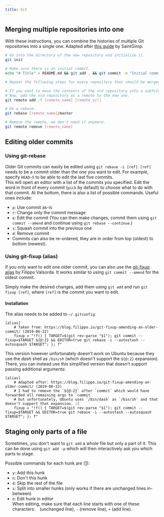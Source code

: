 ```yaml
---
title: Git
---
```


## Merging multiple repositories into one

With these instructions, you can combine the histories of multiple Git repositories into a single one. Adapted after [this guide](https://saintgimp.org/2013/01/22/merging-two-git-repositories-into-one-repository-without-losing-file-history/) by SaintGimp.

```sh
# Go into the directory of the new repository and initialize it.
git init

# Make sure there is an initial commit.
echo "# Title" > README.md && git add . && git commit -m "Initial commit"

# Repeat the following steps for every repository that should be merged into the new one.

# If you want to move the contents of the old repository into a subfolder, do that first (including commiting and pushing that change to the remote).
# Now, add the old repository as a remote to the new one.
git remote add -f [remote_name] [remote_url]

# Do a rebase.
git rebase [remote_name]/master

# Remove the remote, we don't need it anymore.
git remote remove [remote_name]
```

## Editing older commits

### Using git-rebase

Older Git commits can easily be edited using `git rebase -i [ref]`. `[ref]` needs to be a commit older than the one you want to edit. For example, specify `HEAD~5` to be able to edit the last five commits.  
This will open an editor with a list of the commits you specified. Edit the word in front of every commit (`pick` by default) to choose what to do with that commit. At the bottom, there is also a list of possible commands. Useful ones include:

* `p`: Use commit as-is
* `r`: Change only the commit message
* `e`: Edit the commit (You can then make changes, commit them using `git commit --amend` and continue using `git rebase --continue`.)
* `s`: Squash commit into the previous one
* `d`: Remove commit
* Commits can also be re-ordered, they are in order from top (oldest) to bottom (newest).

### Using git-fixup (alias)

If you only want to edit one older commit, you can also use the [git-fixup alias](https://blog.filippo.io/git-fixup-amending-an-older-commit/) by Filippo Valsorda. It works similar to using `git commit --amend` for the oldest commit.

Simply make the desired changes, add them using `git add` and run `git fixup [ref]`, where `[ref]` is the commit you want to edit.

#### Installation

The alias needs to be added to `~/.gitconfig`:

```
[alias]
    # Taken from: https://blog.filippo.io/git-fixup-amending-an-older-commit/ (2019-06-22)
    fixup = "!f() { TARGET=$(git rev-parse "$1"); git commit --fixup=$TARGET ${@:2} && EDITOR=true git rebase -i --autostash --autosquash $TARGET^; }; f"
```

This version however unfortunately doesn't work on Ubuntu because they use the *dash* shell as `/bin/sh` (which doesn't support the `${@:2}` expansion). There, you can instead use this simplified version that doesn't support passing additional arguments:

```
[alias]
    # Adapted after: https://blog.filippo.io/git-fixup-amending-an-older-commit/ (2019-06-22)
    # I had to remove the `${@:2}` after `commit` which would have forwarded all remaining args to `commit`
    # but unfortunately, Ubuntu uses `/bin/dash` as `/bin/sh` and that doesn't support that expansion. :(
    fixup = "!f() { TARGET=$(git rev-parse "$1"); git commit --fixup=$TARGET && EDITOR=true git rebase -i --autostash --autosquash $TARGET^; }; f"
```

## Staging only parts of a file

Sometimes, you don't want to `git add` a whole file but only a part of it. This can be done using `git add -p` which will then interactively ask you which parts to stage.

Possible commands for each hunk are ([1](https://nuclearsquid.com/writings/git-add/#git-add-patch)):

* `y`: Add this hunk
* `n`: Don't this hunk
* `d`: Skip the rest of the file
* `s`: Split into smaller hunks (only works if there are unchanged lines in-between)
* `e`: Edit hunk in editor  
  When editing, make sure that each line starts with one of these characters: ` ` (unchanged line), `-` (remove line), `+` (add line).
